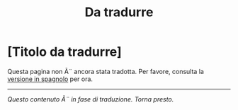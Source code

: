 ﻿---
title: [Da tradurre]
---

<!-- TODO: translation missing - Italian version -->

# [Titolo da tradurre]

Questa pagina non Ã¨ ancora stata tradotta. Per favore, consulta la [versione in spagnolo](/es/myths) per ora.

---

*Questo contenuto Ã¨ in fase di traduzione. Torna presto.*
